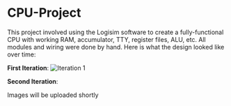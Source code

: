 # CPU-Project
This project involved using the Logisim software to create a fully-functional CPU with working RAM, accumulator, TTY, register files, ALU, etc. All modules and wiring were done by hand. Here is what the design looked like over time: 

**First Iteration**:
![Iteration 1](https://github.com/user-attachments/assets/4656196e-c4d5-4f71-a5be-479305a97430)

**Second Iteration**:

Images will be uploaded shortly

